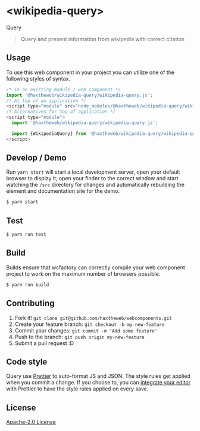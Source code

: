 # &lt;wikipedia-query&gt;

Query
> Query and present information from wikipedia with correct citation

## Usage
To use this web component in your project you can utilize one of the following styles of syntax.

```js
/* In an existing module / web component */
import '@haxtheweb/wikipedia-query/wikipedia-query.js';
/* At top of an application */
<script type="module" src="node_modules/@haxtheweb/wikipedia-query/wikipedia-query.js"></script>
/* Alternatives for top of application */
<script type="module">
  import '@haxtheweb/wikipedia-query/wikipedia-query.js';

  import {WikipediaQuery} from '@haxtheweb/wikipedia-query/wikipedia-query.js';
</script>
```

## Develop / Demo
Run `yarn start` will start a local development server, open your default browser to display it, open your finder to the correct window and start watching the `/src` directory for changes and automatically rebuilding the element and documentation site for the demo.
```bash
$ yarn start
```

## Test

```bash
$ yarn run test
```

## Build
Builds ensure that wcfactory can correctly compile your web component project to
work on the maximum number of browsers possible.
```bash
$ yarn run build
```

## Contributing

1. Fork it! `git clone git@github.com/haxtheweb/webcomponents.git`
2. Create your feature branch: `git checkout -b my-new-feature`
3. Commit your changes: `git commit -m 'Add some feature'`
4. Push to the branch: `git push origin my-new-feature`
5. Submit a pull request :D

## Code style

Query  use [Prettier][prettier] to auto-format JS and JSON.  The style rules get applied when you commit a change.  If you choose to, you can [integrate your editor][prettier-ed] with Prettier to have the style rules applied on every save.

[prettier]: https://github.com/prettier/prettier/
[prettier-ed]: https://github.com/prettier/prettier/#editor-integration
[polyserve]: https://github.com/Polymer/polyserve
[web-component-tester]: https://github.com/Polymer/web-component-tester

## License
[Apache-2.0 License](http://opensource.org/licenses/Apache-2.0)